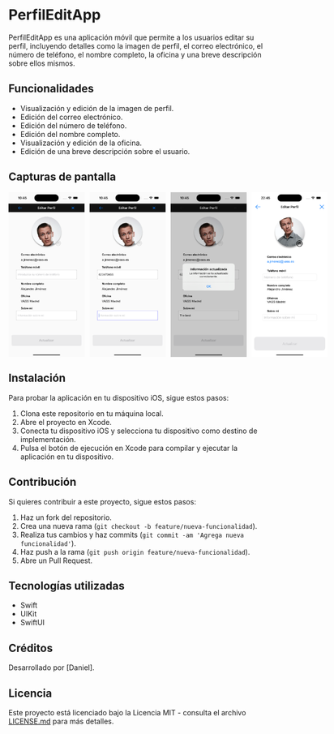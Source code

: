 # PerfilEditApp

PerfilEditApp es una aplicación móvil que permite a los usuarios editar su perfil, incluyendo detalles como la imagen de perfil, el correo electrónico, el número de teléfono, el nombre completo, la oficina y una breve descripción sobre ellos mismos.

## Funcionalidades

- Visualización y edición de la imagen de perfil.
- Edición del correo electrónico.
- Edición del número de teléfono.
- Edición del nombre completo.
- Visualización y edición de la oficina.
- Edición de una breve descripción sobre el usuario.

## Capturas de pantalla

<div style="display: flex; justify-content: space-between;">
<img src="screenshots/screenshot1.png" width="150"style="margin-right: 10px;">
<img src="screenshots/screenshot2.png" width="150"style="margin-right: 10px;">
<img src="screenshots/screenshot3.png" width="150"style="margin-right: 10px;">
<img src="screenshots/screenshot4.png" width="150"style="margin-right: 10px;">
</div>

## Instalación

Para probar la aplicación en tu dispositivo iOS, sigue estos pasos:

1. Clona este repositorio en tu máquina local.
2. Abre el proyecto en Xcode.
3. Conecta tu dispositivo iOS y selecciona tu dispositivo como destino de implementación.
4. Pulsa el botón de ejecución en Xcode para compilar y ejecutar la aplicación en tu dispositivo.

## Contribución

Si quieres contribuir a este proyecto, sigue estos pasos:

1. Haz un fork del repositorio.
2. Crea una nueva rama (`git checkout -b feature/nueva-funcionalidad`).
3. Realiza tus cambios y haz commits (`git commit -am 'Agrega nueva funcionalidad'`).
4. Haz push a la rama (`git push origin feature/nueva-funcionalidad`).
5. Abre un Pull Request.

## Tecnologías utilizadas

- Swift
- UIKit
- SwiftUI

## Créditos

Desarrollado por [Daniel].

## Licencia

Este proyecto está licenciado bajo la Licencia MIT - consulta el archivo [LICENSE.md](LICENSE.md) para más detalles.
